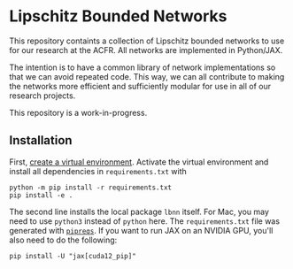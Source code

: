 # Lipschitz Bounded Networks

This repository containts a collection of Lipschitz bounded networks to use for our research at the ACFR. All networks are implemented in Python/JAX.

The intention is to have a common library of network implementations so that we can avoid repeated code. This way, we can all contribute to making the networks more efficient and sufficiently modular for use in all of our research projects.

This repository is a work-in-progress.

## Installation

First, [create a virtual environment](https://docs.python.org/3/library/venv.html). Activate the virtual environment and install all dependencies in `requirements.txt` with

    python -m pip install -r requirements.txt
    pip install -e .

The second line installs the local package `lbnn` itself. For Mac, you may need to use `python3` instead of `python` here. The `requirements.txt` file was generated with [`pipreqs`](https://github.com/bndr/pipreqs). If you want to run JAX on an NVIDIA GPU, you'll also need to do the following:

    pip install -U "jax[cuda12_pip]"

